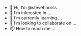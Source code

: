 - 👋 Hi, I’m @steveharriss
- 👀 I’m interested in ...
- 🌱 I’m currently learning ...
- 💞️ I’m looking to collaborate on ...
- 📫 How to reach me ...

<!---
steveharriss/steveharriss is a ✨ special ✨ repository because its `README.md` (this file) appears on your GitHub profile.
You can click the Preview link to take a look at your changes.
--->
